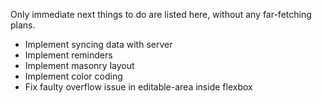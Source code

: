 Only immediate next things to do are listed here, without any far-fetching plans.

- Implement syncing data with server
- Implement reminders
- Implement masonry layout
- Implement color coding
- Fix faulty overflow issue in editable-area inside flexbox
